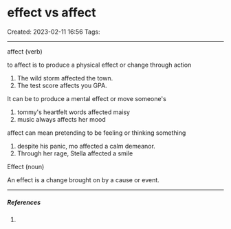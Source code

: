 # effect vs affect
Created: 2023-02-11 16:56
Tags: 
____

affect (verb)

to affect is to produce a physical effect or change through action
1. The wild storm affected the town.
2. The test score affects you GPA.


It can be to produce a mental effect or move someone's
1. tommy's heartfelt words affected maisy
2. music always affects her mood

affect can mean pretending to be feeling or thinking something

1. despite his panic, mo affected a calm demeanor.
2. Through her rage, Stella affected a smile


Effect (noun)

An effect is a change brought on by a cause or event.

_____
##### References
1.

